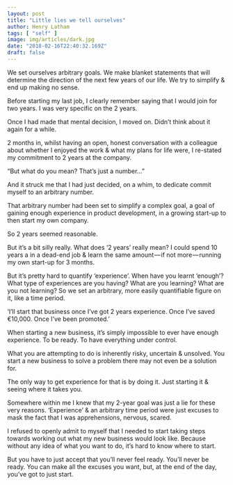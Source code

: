 ```yaml
---
layout: post
title: "Little lies we tell ourselves"
author: Henry Latham
tags: [ "self" ]
image: img/articles/dark.jpg
date: "2018-02-16T22:40:32.169Z"
draft: false
---
```


We set ourselves arbitrary goals. We make blanket statements that will determine the direction of the next few years of our life. We try to simplify & end up making no sense.

Before starting my last job, I clearly remember saying that I would join for two years. I was very specific on the 2 years.

Once I had made that mental decision, I moved on. Didn’t think about it again for a while.

2 months in, whilst having an open, honest conversation with a colleague about whether I enjoyed the work & what my plans for life were, I re-stated my commitment to 2 years at the company.

“But what do you mean? That’s just a number…”

And it struck me that I had just decided, on a whim, to dedicate commit myself to an arbitrary number.

That arbitrary number had been set to simplify a complex goal, a goal of gaining enough experience in product development, in a growing start-up to then start my own company.

So 2 years seemed reasonable.

But it’s a bit silly really. What does ‘2 years’ really mean? I could spend 10 years a in a dead-end job & learn the same amount — if not more — running my own start-up for 3 months.

But it’s pretty hard to quantify ‘experience’. When have you learnt ‘enough’? What type of experiences are you having? What are you learning? What are you not learning? So we set an arbitrary, more easily quantifiable figure on it, like a time period.

‘I’ll start that business once I’ve got 2 years experience. Once I’ve saved €10,000. Once I’ve been promoted.’

When starting a new business, it’s simply impossible to ever have enough experience. To be ready. To have everything under control.

What you are attempting to do is inherently risky, uncertain & unsolved. You start a new business to solve a problem there may not even be a solution for.

The only way to get experience for that is by doing it. Just starting it & seeing where it takes you.

Somewhere within me I knew that my 2-year goal was just a lie for these very reasons. ‘Experience’ & an arbitrary time period were just excuses to mask the fact that I was apprehensions, nervous, scared.

I refused to openly admit to myself that I needed to start taking steps towards working out what my new business would look like. Because without any idea of what you want to do, it’s hard to know where to start.

But you have to just accept that you’ll never feel ready. You’ll never be ready. You can make all the excuses you want, but, at the end of the day, you’ve got to just start.
